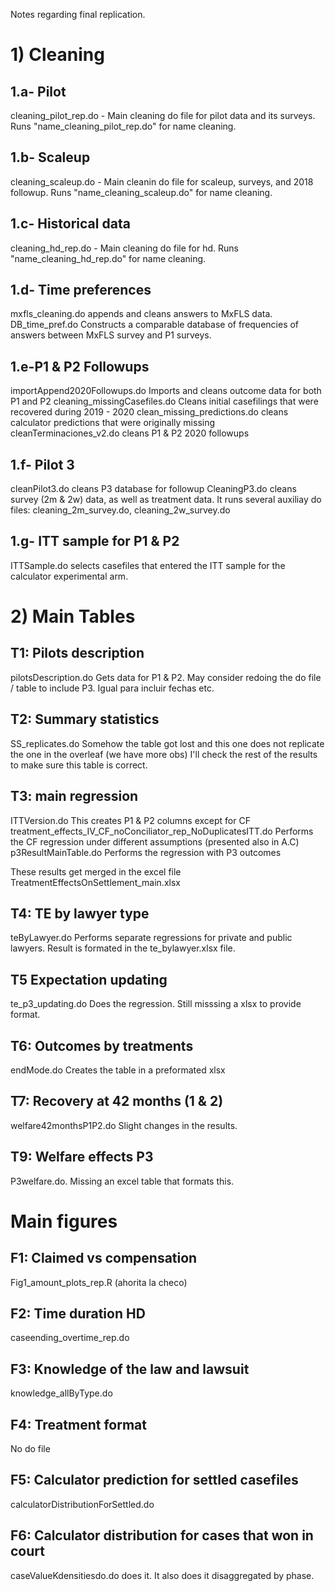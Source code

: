 Notes regarding final replication.

# 1) Cleaning

## 1.a- Pilot
cleaning_pilot_rep.do - Main cleaning do file for pilot data and its surveys. Runs "name_cleaning_pilot_rep.do" for name cleaning.

## 1.b- Scaleup
cleaning_scaleup.do - Main cleanin do file for scaleup, surveys, and 2018 followup. Runs "name_cleaning_scaleup.do" for name cleaning.

## 1.c- Historical data
cleaning_hd_rep.do - Main cleaning do file for hd. Runs "name_cleaning_hd_rep.do" for name cleaning.

## 1.d- Time preferences
mxfls_cleaning.do appends and cleans answers to MxFLS data.
DB_time_pref.do Constructs a comparable database of frequencies of answers between MxFLS survey and P1 surveys.

## 1.e-P1 & P2 Followups
importAppend2020Followups.do Imports and cleans outcome data for both P1 and P2
cleaning_missingCasefiles.do Cleans initial casefilings that were recovered during 2019 - 2020
clean_missing_predictions.do cleans calculator predictions that were originally missing
cleanTerminaciones_v2.do cleans P1 & P2 2020 followups
## 1.f- Pilot 3
cleanPilot3.do cleans P3 database for followup
CleaningP3.do cleans survey (2m & 2w) data, as well as treatment data. It runs several auxiliay do files:  cleaning_2m_survey.do, cleaning_2w_survey.do

## 1.g- ITT sample for P1 & P2
ITTSample.do selects casefiles that entered the ITT sample for the calculator experimental arm.

# 2) Main Tables

## T1: Pilots description
pilotsDescription.do Gets data for P1 & P2. May consider redoing the do file / table to include P3. Igual para incluir fechas etc.

## T2: Summary statistics
SS_replicates.do Somehow the table got lost and this one does not replicate the one in the overleaf (we have more obs) I'll check the rest of the results to make sure this table is correct.

## T3: main regression
ITTVersion.do This creates P1 & P2 columns except for CF
treatment_effects_IV_CF_noConciliator_rep_NoDuplicatesITT.do Performs the CF regression under different assumptions (presented also in A.C)
p3ResultMainTable.do Performs the regression with P3 outcomes

These results get merged in the excel file TreatmentEffectsOnSettlement_main.xlsx

## T4: TE by lawyer type
teByLawyer.do Performs separate regressions for private and public lawyers. Result is formated in the te_bylawyer.xlsx file.

## T5 Expectation updating

te_p3_updating.do Does the regression. Still misssing a xlsx to provide format.

## T6: Outcomes by treatments
endMode.do Creates the table in a preformated xlsx

## T7: Recovery at 42 months (1 & 2)
welfare42monthsP1P2.do Slight changes in the results.

## T9: Welfare effects P3
P3welfare.do. Missing an excel table that formats this.

# Main figures

## F1: Claimed vs compensation
Fig1_amount_plots_rep.R (ahorita la checo)

## F2: Time duration HD
caseending_overtime_rep.do

## F3: Knowledge of the law and lawsuit
knowledge_allByType.do

## F4: Treatment format
No do file

## F5: Calculator prediction for settled casefiles
calculatorDistributionForSettled.do

## F6: Calculator distribution for cases that won in court
caseValueKdensitiesdo.do does it. It also does it disaggregated by phase. 
